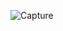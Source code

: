 ![Capture](https://github.com/UmerFaooq46/calculator_JavaScript/assets/153651315/e162a040-b8a4-4141-b82f-b104b417baa2)
